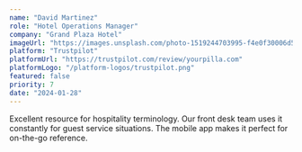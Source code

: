 ```yaml
---
name: "David Martinez"
role: "Hotel Operations Manager"
company: "Grand Plaza Hotel"
imageUrl: "https://images.unsplash.com/photo-1519244703995-f4e0f30006d5?ixlib=rb-1.2.1&ixid=eyJhcHBfaWQiOjEyMDd9&auto=format&fit=facearea&facepad=2&w=256&h=256&q=80"
platform: "Trustpilot"
platformUrl: "https://trustpilot.com/review/yourpilla.com"
platformLogo: "/platform-logos/trustpilot.png"
featured: false
priority: 7
date: "2024-01-28"
---
```


Excellent resource for hospitality terminology. Our front desk team uses it constantly for guest service situations. The mobile app makes it perfect for on-the-go reference.